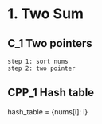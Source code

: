 # 1. Two Sum

## C_1 Two pointers
```
step 1: sort nums
step 2: two pointer
```

## CPP_1  Hash table
hash_table = {nums[i]: i}
